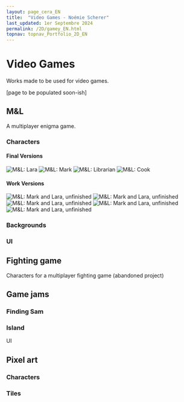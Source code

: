 ```yaml
---
layout: page_cera_EN
title:  "Video Games - Noémie Scherer"
last_updated: 1er Septembre 2024
permalink: /2D/gamey_EN.html
topnav: topnav_Portfolio_2D_EN
---
```


# Video Games
Works made to be used for video games.

[page to be populated soon-ish]

## M&L
A multiplayer enigma game.
### Characters
#### Final Versions
![M&L: Lara](/assets/art/2D/ml_lara_wm_gla_def.jpg)
![M&L: Mark](/assets/art/2D/ml_mark_wm_gla_def.jpg)
![M&L: Librarian](/assets/art/2D/ml_biblio_wm_gla_def.jpg)
![M&L: Cook](/assets/art/2D/ml_chef_wm_gla_def.jpg)

#### Work Versions
![M&L: Mark and Lara, unfinished](/assets/art/2D/ml1_wm_gla_def.jpg)
![M&L: Mark and Lara, unfinished](/assets/art/2D/ml2_wm_gla_def.jpg)
![M&L: Mark and Lara, unfinished](/assets/art/2D/ml3_wm_gla_def.jpg)
![M&L: Mark and Lara, unfinished](/assets/art/2D/ml4_wm_gla_def.jpg)
![M&L: Mark and Lara, unfinished](/assets/art/2D/ml5_wm_gla_def.jpg)
### Backgrounds
### UI

## Fighting game
Characters for a multiplayer fighting game (abandoned project)

## Game jams
### Finding Sam
### Island
UI
## Pixel art
### Characters
### Tiles
